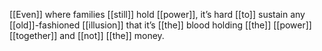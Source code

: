[[Even]] where families [[still]] hold [[power]], it’s hard [[to]] sustain any [[old]]-fashioned [[illusion]] that it’s [[the]] blood holding [[the]] [[power]] [[together]] and [[not]] [[the]] money.